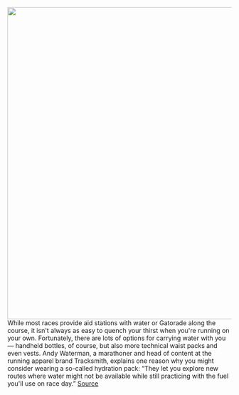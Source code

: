 <img src='https://cdn.vox-cdn.com/thumbor/Qn3AYvKJesu6KCk_9ewvnOFrb4w=/0x0:1000x1000/1200x800/filters:focal(420x420:580x580)/cdn.vox-cdn.com/uploads/chorus_image/image/66279959/07_hydration.0.jpg' width='700px' /><br/>
While most races provide aid stations with water or Gatorade along the course, it isn't always as easy to quench your thirst when you're running on your own. Fortunately, there are lots of options for carrying water with you — handheld bottles, of course, but also more technical waist packs and even vests. Andy Waterman, a marathoner and head of content at the running apparel brand Tracksmith, explains one reason why you might consider wearing a so-called hydration pack: “They let you explore new routes where water might not be available while still practicing with the fuel you'll use on race day.”
<a href='https://www.theverge.com/2020/2/9/21120695/best-running-hydration-packs-water-bottles-runners-strategist'> Source <a/>